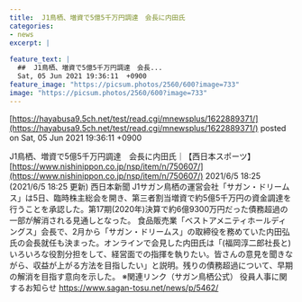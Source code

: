 ```yaml
---
title:  J1鳥栖、増資で5億5千万円調達　会長に内田氏  
categories:
- news
excerpt: |
  
feature_text: |
  ##  J1鳥栖、増資で5億5千万円調達　会長...
  Sat, 05 Jun 2021 19:36:11  +0900
feature_image: "https://picsum.photos/2560/600?image=733"
image: "https://picsum.photos/2560/600?image=733"
---
```


[https://hayabusa9.5ch.net/test/read.cgi/mnewsplus/1622889371/](https://hayabusa9.5ch.net/test/read.cgi/mnewsplus/1622889371/)
posted on Sat, 05 Jun 2021 19:36:11  +0900

<!--more-->

J1鳥栖、増資で5億5千万円調達　会長に内田氏｜【西日本スポーツ】 [https://www.nishinippon.co.jp/nsp/item/n/750607/](https://www.nishinippon.co.jp/nsp/item/n/750607/) 2021/6/5 18:25 (2021/6/5 18:25 更新) 西日本新聞 J1サガン鳥栖の運営会社「サガン・ドリームス」は5日、臨時株主総会を開き、第三者割当増資で約5億5千万円の資金調達を行うことを承認した。第17期(2020年)決算で約6億9300万円だった債務超過の一部が解消される見通しとなった。 食品販売業「ベストアメニティホールディングス」会長で、2月から「サガン・ドリームス」の取締役を務めていた内田弘氏の会長就任も決まった。オンラインで会見した内田氏は「(福岡淳二郎社長と)いろいろな役割分担をして、経営面での指揮を執りたい。皆さんの意見を聞きながら、収益が上がる方法を目指したい」と説明。残りの債務超過について、早期の解消を目指す意向を示した。 ※関連リンク（サガン鳥栖公式） 役員人事に関するお知らせ https://www.sagan-tosu.net/news/p/5462/
